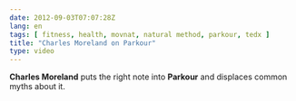 ```yaml
---
date: 2012-09-03T07:07:28Z
lang: en
tags: [ fitness, health, movnat, natural method, parkour, tedx ]
title: "Charles Moreland on Parkour"
type: video
---
```


**Charles Moreland** puts the right note into **Parkour** and displaces common myths about it.
